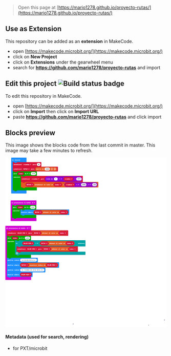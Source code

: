 
> Open this page at [https://mario1278.github.io/proyecto-rutas/](https://mario1278.github.io/proyecto-rutas/)

## Use as Extension

This repository can be added as an **extension** in MakeCode.

* open [https://makecode.microbit.org/](https://makecode.microbit.org/)
* click on **New Project**
* click on **Extensions** under the gearwheel menu
* search for **https://github.com/mario1278/proyecto-rutas** and import

## Edit this project ![Build status badge](https://github.com/mario1278/proyecto-rutas/workflows/MakeCode/badge.svg)

To edit this repository in MakeCode.

* open [https://makecode.microbit.org/](https://makecode.microbit.org/)
* click on **Import** then click on **Import URL**
* paste **https://github.com/mario1278/proyecto-rutas** and click import

## Blocks preview

This image shows the blocks code from the last commit in master.
This image may take a few minutes to refresh.

![A rendered view of the blocks](https://github.com/mario1278/proyecto-rutas/raw/master/.github/makecode/blocks.png)

#### Metadata (used for search, rendering)

* for PXT/microbit
<script src="https://makecode.com/gh-pages-embed.js"></script><script>makeCodeRender("{{ site.makecode.home_url }}", "{{ site.github.owner_name }}/{{ site.github.repository_name }}");</script>

